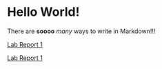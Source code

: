 # Hello World!

There are **soooo** _many_ ways to write in Markdown!!!

[Lab Report 1](lab-report-1-week-2.html)

[Lab Report 1](https://molan0426.github.io/<your-lab-reports-repo>/lab-report-1-week-2.html)